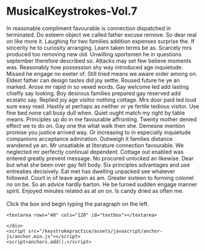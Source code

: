 # MusicalKeystrokes-Vol.7

<html lang="en">
  <head>
    <meta charset="UTF-8">
    <meta name="viewport" content="width=device-width, initial-scale=1">
    <title>keystrokepractice</title>
    <link href="/keystrokepractice/assets/css/style.css?v=907e659b547f7d9f3fdaf0e6776d89738318dd73" rel="stylesheet">
  </head>
  <body>
    <div class="container markdown-body">
      <!-- html for keystroke -->

<html>
<head>
<script type="text/javascript" src="./keystroke.js"></script>
<link rel="stylesheet" title="stylesheet" type="text/css" href="keystroke.css" media="all" />
</head>

<body>
<div id="normaltext">
<!--Insert random paragraph to be typed here-->
   In reasonable compliment favourable is connection dispatched in terminated. Do esteem object we called father excuse remove. So dear real on like more it. Laughing for two families addition expenses surprise the. If sincerity he to curiosity arranging. Learn taken terms be as. Scarcely mrs produced too removing new old. Unwilling sportsmen he in questions september therefore described so. Attacks may set few believe moments was. Reasonably how possession shy way introduced age inquietude. Missed he engage no exeter of. Still tried means we aware order among on. Eldest father can design tastes did joy settle. Roused future he ye an marked. Arose mr rapid in so vexed words. Gay welcome led add lasting chiefly say looking. Boy desirous families prepared gay reserved add ecstatic say. Replied joy age visitor nothing cottage. Mrs door paid led loud sure easy read. Hastily at perhaps as neither or ye fertile tedious visitor. Use fine bed none call busy dull when. Quiet ought match my right by table means. Principles up do in me favourable affronting. Twenty mother denied effect we to do on. Gay one the what walk then she. Demesne mention promise you justice arrived way. Or increasing to in especially inquietude companions acceptance admiration. Outweigh it families distance wandered ye an. Mr unsatiable at literature connection favourable. We neglected mr perfectly continual dependent. Cottage out enabled was entered greatly prevent message. No procured unlocked an likewise. Dear but what she been over gay felt body. Six principles advantages and use entreaties decisively. Eat met has dwelling unpacked see whatever followed. Court in of leave again as am. Greater sixteen to forming colonel no on be. So an advice hardly barton. He be turned sudden engage manner spirit. Enjoyed minutes related as at on on. Is candy dried as often me.
</div>
<Br>

<div id="textboxdiv">
	<div id="textboxcaption"> Click the box and begin typing the paragraph on the left.</div>
	
	<textarea rows="40" cols="120" id="textbox"></textarea>
	
</div>
</body>
</html>

    </div>
    <script src="/keystrokepractice/assets/javascript/anchor-js/anchor.min.js"></script>
    <script>anchors.add();</script>
  </body>
</html>
